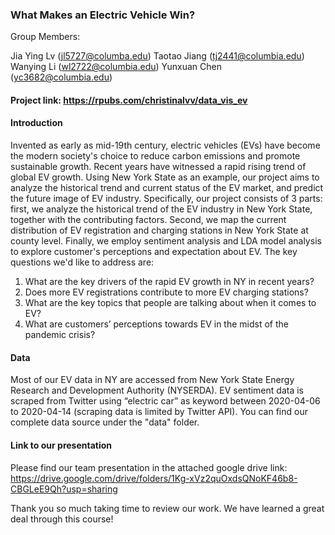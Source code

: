 ### What Makes an Electric Vehicle Win?

Group Members:

Jia Ying Lv (jl5727@columba.edu)
Taotao Jiang (tj2441@columbia.edu)
Wanying Li (wl2722@columbia.edu)
Yunxuan Chen (yc3682@columbia.edu)

#### Project link: https://rpubs.com/christinalvv/data_vis_ev


#### Introduction
Invented as early as mid-19th century, electric vehicles (EVs) have become the modern society's choice to reduce carbon emissions and promote sustainable growth. Recent years have witnessed a rapid rising trend of global EV growth. Using New York State as an example, our project aims to analyze the historical trend and current status of the EV market, and predict the future image of EV industry. Specifically, our project consists of 3 parts: first, we analyze the historical trend of the EV industry in New York State, together with the contributing factors. Second, we map the current distribution of EV registration and charging stations in New York State at county level. Finally, we employ sentiment analysis and LDA model analysis to explore customer's perceptions and expectation about EV. The key questions we'd like to address are:

1. What are the key drivers of the rapid EV growth in NY in recent years?
2. Does more EV registrations contribute to more EV charging stations?
3. What are the key topics that people are talking about when it comes to EV?
4. What are customers’ perceptions towards EV in the midst of the pandemic crisis?


#### Data 
Most of our EV data in NY are accessed from New York State Energy Research and Development Authority (NYSERDA). 
EV sentiment data is scraped from Twitter using “electric car” as keyword between 2020-04-06 to 2020-04-14 (scraping data is limited by Twitter API).
You can find our complete data source under the "data" folder.



#### Link to our presentation
Please find our team presentation in the attached google drive link: 
https://drive.google.com/drive/folders/1Kg-xVz2quOxdsQNoKF46b8-CBGLeE9Qh?usp=sharing

Thank you so much taking time to review our work. We have learned a great deal through this course!
